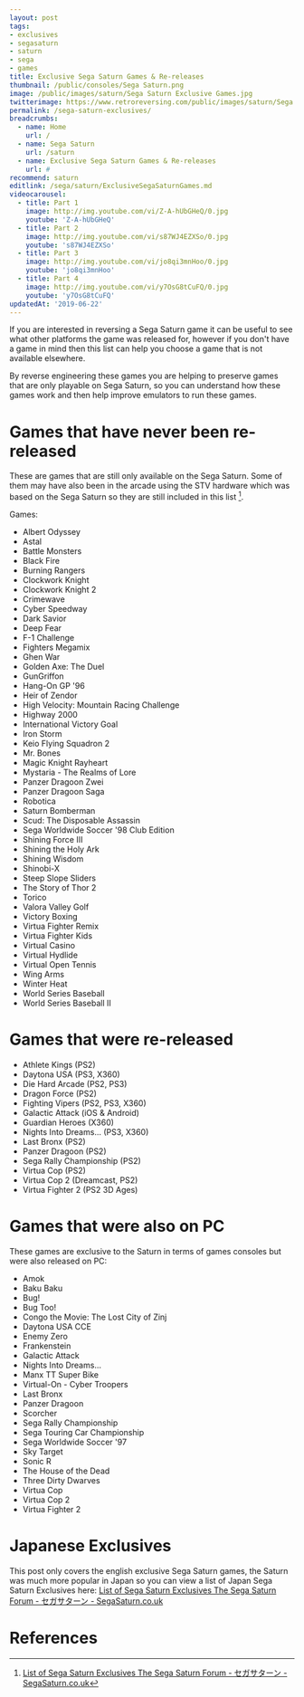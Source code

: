 ```yaml
---
layout: post
tags:
- exclusives
- segasaturn
- saturn
- sega
- games
title: Exclusive Sega Saturn Games & Re-releases
thumbnail: /public/consoles/Sega Saturn.png
image: /public/images/saturn/Sega Saturn Exclusive Games.jpg
twitterimage: https://www.retroreversing.com/public/images/saturn/Sega Saturn Exclusive Games.jpg
permalink: /sega-saturn-exclusives/
breadcrumbs:
  - name: Home
    url: /
  - name: Sega Saturn
    url: /saturn
  - name: Exclusive Sega Saturn Games & Re-releases
    url: #
recommend: saturn
editlink: /sega/saturn/ExclusiveSegaSaturnGames.md
videocarousel:
  - title: Part 1
    image: http://img.youtube.com/vi/Z-A-hUbGHeQ/0.jpg
    youtube: 'Z-A-hUbGHeQ'
  - title: Part 2
    image: http://img.youtube.com/vi/s87WJ4EZXSo/0.jpg
    youtube: 's87WJ4EZXSo'
  - title: Part 3
    image: http://img.youtube.com/vi/jo8qi3mnHoo/0.jpg
    youtube: 'jo8qi3mnHoo'
  - title: Part 4
    image: http://img.youtube.com/vi/y7OsG8tCuFQ/0.jpg
    youtube: 'y7OsG8tCuFQ'
updatedAt: '2019-06-22'
---
```



If you are interested in reversing a Sega Saturn game it can be useful to see what other platforms the game was released for, however if you don't have a game in mind then this list can help you choose a game that is not available elsewhere.

By reverse engineering these games you are helping to preserve games that are only playable on Sega Saturn, so you can understand how these games work and then help improve emulators to run these games.


# Games that have never been re-released
These are games that are still only available on the Sega Saturn. Some of them may have also been in the arcade using the STV hardware which was based on the Sega Saturn so they are still included in this list [^1].

Games:
* Albert Odyssey
* Astal
* Battle Monsters
* Black Fire
* Burning Rangers
* Clockwork Knight
* Clockwork Knight 2
* Crimewave
* Cyber Speedway
* Dark Savior
* Deep Fear
* F-1 Challenge
* Fighters Megamix
* Ghen War
* Golden Axe: The Duel
* GunGriffon
* Hang-On GP '96
* Heir of Zendor
* High Velocity: Mountain Racing Challenge
* Highway 2000
* International Victory Goal
* Iron Storm
* Keio Flying Squadron 2
* Mr. Bones
* Magic Knight Rayheart
* Mystaria - The Realms of Lore
* Panzer Dragoon Zwei
* Panzer Dragoon Saga
* Robotica
* Saturn Bomberman
* Scud: The Disposable Assassin
* Sega Worldwide Soccer '98 Club Edition
* Shining Force III
* Shining the Holy Ark
* Shining Wisdom
* Shinobi-X
* Steep Slope Sliders
* The Story of Thor 2
* Torico
* Valora Valley Golf
* Victory Boxing
* Virtua Fighter Remix
* Virtua Fighter Kids
* Virtual Casino
* Virtual Hydlide
* Virtual Open Tennis
* Wing Arms
* Winter Heat
* World Series Baseball
* World Series Baseball II


# Games that were re-released
* Athlete Kings (PS2)
* Daytona USA (PS3, X360)
* Die Hard Arcade (PS2, PS3)
* Dragon Force (PS2)
* Fighting Vipers (PS2, PS3, X360)
* Galactic Attack (iOS & Android)
* Guardian Heroes (X360)
* Nights Into Dreams... (PS3, X360)
* Last Bronx (PS2)
* Panzer Dragoon (PS2)
* Sega Rally Championship (PS2)
* Virtua Cop (PS2)
* Virtua Cop 2 (Dreamcast, PS2)
* Virtua Fighter 2 (PS2 3D Ages)

# Games that were also on PC
These games are exclusive to the Saturn in terms of games consoles but were also released on PC:
* Amok
* Baku Baku
* Bug!
* Bug Too!
* Congo the Movie: The Lost City of Zinj
* Daytona USA CCE
* Enemy Zero
* Frankenstein
* Galactic Attack
* Nights Into Dreams... 
* Manx TT Super Bike
* Virtual-On - Cyber Troopers
* Last Bronx
* Panzer Dragoon
* Scorcher
* Sega Rally Championship
* Sega Touring Car Championship
* Sega Worldwide Soccer '97
* Sky Target
* Sonic R
* The House of the Dead 
* Three Dirty Dwarves
* Virtua Cop
* Virtua Cop 2
* Virtua Fighter 2

# Japanese Exclusives
This post only covers the english exclusive Sega Saturn games, the Saturn was much more popular in Japan so you can view a list of Japan Sega Saturn Exclusives here: [List of Sega Saturn Exclusives The Sega Saturn Forum - セガサターン - SegaSaturn.co.uk](http://segasaturngroup.proboards.com/thread/6820/list-sega-saturn-exclusives)

# References
[^1]: [List of Sega Saturn Exclusives The Sega Saturn Forum - セガサターン - SegaSaturn.co.uk](http://segasaturngroup.proboards.com/thread/6820/list-sega-saturn-exclusives)
[^2]: [(432) Sega Saturn 32-bit Era Console Exclusives - Part 1 - YouTube](https://www.youtube.com/watch?v=Z-A-hUbGHeQ)
[^3]: [(432) Sega Saturn 32-bit Era Console Exclusives - Part 2 - YouTube](https://www.youtube.com/watch?v=s87WJ4EZXSo)
[^4]: [(432) Sega Saturn 32-bit Era Console Exclusives - Part 3 - YouTube](https://www.youtube.com/watch?v=jo8qi3mnHoo)
[^5]: [(278) Sega Saturn 32-bit Era Console Exclusives - Part 4 - YouTube](https://www.youtube.com/watch?v=y7OsG8tCuFQ)

